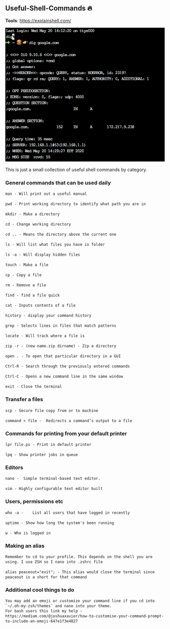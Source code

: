 ## Useful-Shell-Commands :fire:

**Tools**: https://explainshell.com/

![dig](https://github.com/mespada829/Cheatsheet-DNS-TLS-Etc/blob/master/dig.png)

This is just a small collection of useful shell commands by category.

### General commands that can be used daily

```
man - Will print out a useful manual

pwd - Print working directory to identify what path you are in

mkdir - Make a directory

cd - Change working directory

cd .. - Means the directory above the current one

ls - Will list what files you have in folder

ls -a - Will display hidden files

touch - Make a file 

cp - Copy a file 

rm - Remove a file

find - find a file quick

cat - Inputs contents of a file

history - display your command history

grep - Selects lines in files that match patterns

locate - Will track where a file is 

zip -r - (new name.zip dirname) - Zip a directory

open . - To open that particular directory in a GUI

Ctrl-R - Search through the previously entered commands

Ctrl-C - Opens a new command line in the same window

exit - Close the terminal

```

### Transfer a files 

```
scp - Secure file copy from or to machine

command > file -  Redirects a command’s output to a file

```

### Commands for printing from your default printer

```
lpr file.ps - Print in default printer

lpq - Show printer jobs in queue 

```

### Editors 

```
nano -  Simple terminal-based text editor.

vim - Highly configurable text editor built 

```

### Users, permissions etc

```
who -a - 	List all users that have logged in recently

uptime - Show how long the system's been running

w - Who is logged in

```

### Making an alias 

```
Remember to cd to your profile. This depends on the shell you are using. I use ZSH so I nano into .zshrc file

alias peaceout="exit"; - This alias would close the terminal since peaceout is a short for that command

```

### Additional cool things to do

```
You may add an emoji or customize your command line if you cd into `~/.oh-my-zsh/themes` and nano into your theme. 
For bash users this link my help - https://medium.com/@joshuaxavier/how-to-customise-your-command-prompt-to-include-an-emoji-647e1f3e4027
```


